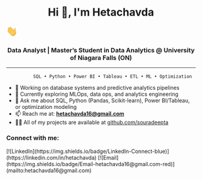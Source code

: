 
   <h1 align="center">Hi 👋, I'm Hetachavda</h1> <img src="https://raw.githubusercontent.com/ABSphreak/ABSphreak/master/gifs/Hi.gif" width="30px"> </h2>
<h3 align="center">Data Analyst | Master’s Student in Data Analytics 
              @ University of Niagara Falls (ON)</h3>
         
            
   ****  
              SQL • Python • Power BI • Tableau • ETL • ML • Optimization
              
  - 🔭 Working on database systems and predictive analytics pipelines  
  - 🌱 Currently exploring MLOps, data ops, and analytics engineering  
  - 💬 Ask me about SQL, Python (Pandas, Scikit-learn), Power BI/Tableau, or optimization modeling  
  - 📫 Reach me at: **hetachavda16@gmail.com**  
  - 👨‍💻 All of my projects are available at [github.com/souradeepta](github.com/hetachavda)

              
<h3 align="left">Connect with me:</h3>
  [![LinkedIn](https://img.shields.io/badge/LinkedIn-Connect-blue)](https://linkedin.com/in/hetachavda)  
  [![Email](https://img.shields.io/badge/Email-hetachavda16@gmail.com-red)](mailto:hetachavda16@gmail.com)

